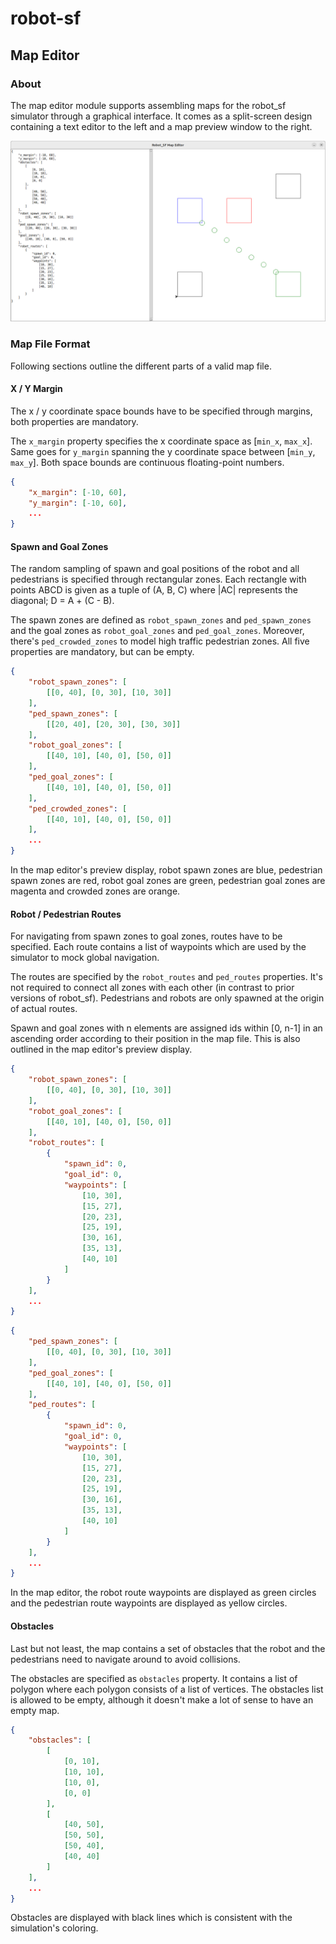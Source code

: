 
# robot-sf

## Map Editor

### About
The map editor module supports assembling maps for the robot_sf simulator
through a graphical interface. It comes as a split-screen design
containing a text editor to the left and a map preview window to the right.

![](./img/map_editor_screenshot.png)

### Map File Format
Following sections outline the different parts of a valid map file.

#### X / Y Margin
The x / y coordinate space bounds have to be specified through margins,
both properties are mandatory.

The ``x_margin`` property specifies the x coordinate space as [``min_x``, ``max_x``].
Same goes for ``y_margin`` spanning the y coordinate space between [``min_y``, ``max_y``].
Both space bounds are continuous floating-point numbers.

```json
{
    "x_margin": [-10, 60],
    "y_margin": [-10, 60],
    ...
}
```

#### Spawn and Goal Zones
The random sampling of spawn and goal positions of the robot and all pedestrians
is specified through rectangular zones.
Each rectangle with points ABCD is given as a tuple of (A, B, C) where |AC|
represents the diagonal; D = A + (C - B).

The spawn zones are defined as ``robot_spawn_zones`` and ``ped_spawn_zones``
and the goal zones as ``robot_goal_zones`` and ``ped_goal_zones``. Moreover,
there's ``ped_crowded_zones`` to model high traffic pedestrian zones.
All five properties are mandatory, but can be empty.

```json
{
    "robot_spawn_zones": [
        [[0, 40], [0, 30], [10, 30]]
    ],
    "ped_spawn_zones": [
        [[20, 40], [20, 30], [30, 30]]
    ],
    "robot_goal_zones": [
        [[40, 10], [40, 0], [50, 0]]
    ],
    "ped_goal_zones": [
        [[40, 10], [40, 0], [50, 0]]
    ],
    "ped_crowded_zones": [
        [[40, 10], [40, 0], [50, 0]]
    ],
    ...
}
```

In the map editor's preview display, robot spawn zones are blue,
pedestrian spawn zones are red, robot goal zones are green,
pedestrian goal zones are magenta and crowded zones are orange.

#### Robot / Pedestrian Routes
For navigating from spawn zones to goal zones, routes have to be specified.
Each route contains a list of waypoints which are used by the simulator
to mock global navigation.

The routes are specified by the ``robot_routes`` and ``ped_routes`` properties.
It's not required to connect all zones with each other (in contrast to
prior versions of robot\_sf). Pedestrians and robots are only spawned at
the origin of actual routes.

Spawn and goal zones with n elements are assigned ids within [0, n-1]
in an ascending order according to their position in the map file.
This is also outlined in the map editor's preview display.

```json
{
    "robot_spawn_zones": [
        [[0, 40], [0, 30], [10, 30]]
    ],
    "robot_goal_zones": [
        [[40, 10], [40, 0], [50, 0]]
    ],
    "robot_routes": [
        {
            "spawn_id": 0,
            "goal_id": 0,
            "waypoints": [
                [10, 30],
                [15, 27],
                [20, 23],
                [25, 19],
                [30, 16],
                [35, 13],
                [40, 10]
            ]
        }
    ],
    ...
}
```

```json
{
    "ped_spawn_zones": [
        [[0, 40], [0, 30], [10, 30]]
    ],
    "ped_goal_zones": [
        [[40, 10], [40, 0], [50, 0]]
    ],
    "ped_routes": [
        {
            "spawn_id": 0,
            "goal_id": 0,
            "waypoints": [
                [10, 30],
                [15, 27],
                [20, 23],
                [25, 19],
                [30, 16],
                [35, 13],
                [40, 10]
            ]
        }
    ],
    ...
}
```

In the map editor, the robot route waypoints are displayed as green circles
and the pedestrian route waypoints are displayed as yellow circles.

#### Obstacles
Last but not least, the map contains a set of obstacles that the robot
and the pedestrians need to navigate around to avoid collisions.

The obstacles are specified as ```obstacles``` property. It contains
a list of polygon where each polygon consists of a list of vertices.
The obstacles list is allowed to be empty, although it doesn't make
a lot of sense to have an empty map.

```json
{
    "obstacles": [
        [
            [0, 10],
            [10, 10],
            [10, 0],
            [0, 0]
        ],
        [
            [40, 50],
            [50, 50],
            [50, 40],
            [40, 40]
        ]
    ],
    ...
}
```

Obstacles are displayed with black lines which is consistent with
the simulation's coloring.
